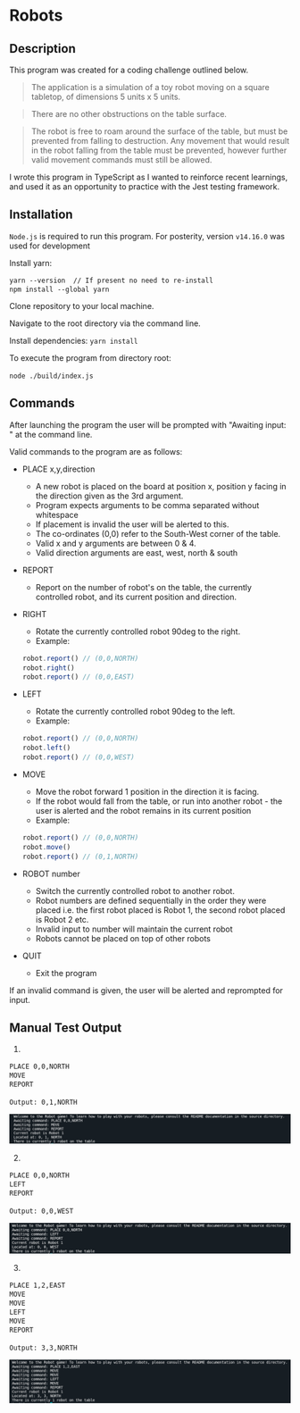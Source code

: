 # Robots

## Description

This program was created for a coding challenge outlined below.

> The application is a simulation of a toy robot moving on a square tabletop, of dimensions 5 units x 5 units.

> There are no other obstructions on the table surface.

> The robot is free to roam around the surface of the table, but must be prevented from falling to destruction. Any movement that would result in the robot falling from the table must be prevented, however further valid movement commands must still be allowed.

I wrote this program in TypeScript as I wanted to reinforce recent learnings, and used it as an opportunity to practice with the Jest testing framework. 

## Installation

`Node.js` is required to run this program. For posterity, version `v14.16.0` was used for development

Install yarn:

```
yarn --version  // If present no need to re-install
npm install --global yarn
```

Clone repository to your local machine.

Navigate to the root directory via the command line.

Install dependencies: `yarn install`

To execute the program from directory root:

`node ./build/index.js`

## Commands

After launching the program the user will be prompted with "Awaiting input: " at the command line. 

Valid commands to the program are as follows:

- PLACE x,y,direction
    - A new robot is placed on the board at position x, position y facing in the direction given as the 3rd argument.
    - Program expects arguments to be comma separated without whitespace
    - If placement is invalid the user will be alerted to this.
    - The co-ordinates (0,0) refer to the South-West corner of the table.
    - Valid x and y arguments are between 0 & 4.
    - Valid direction arguments are east, west, north & south
- REPORT
    - Report on the number of robot's on the table, the currently controlled robot, and its current position and direction.
- RIGHT
    - Rotate the currently controlled robot 90deg to the right.
    - Example:

    ```jsx
    robot.report() // (0,0,NORTH)
    robot.right()
    robot.report() // (0,0,EAST)
    ```

- LEFT
    - Rotate the currently controlled robot 90deg to the left.
    - Example:

    ```jsx
    robot.report() // (0,0,NORTH)
    robot.left()
    robot.report() // (0,0,WEST)
    ```

- MOVE
    - Move the robot forward 1 position in the direction it is facing.
    - If the robot would fall from the table, or run into another robot - the user is alerted and the robot remains in its current position
    - Example:

    ```jsx
    robot.report() // (0,0,NORTH)
    robot.move()
    robot.report() // (0,1,NORTH)
    ```

- ROBOT number
    - Switch the currently controlled robot to another robot.
    - Robot numbers are defined sequentially in the order they were placed i.e. the first robot placed is Robot 1, the second robot placed is Robot 2 etc.
    - Invalid input to number will maintain the current robot
    - Robots cannot be placed on top of other robots
- QUIT
    - Exit the program

If an invalid command is given, the user will be alerted and reprompted for input.

## Manual Test Output

1. 
```
PLACE 0,0,NORTH
MOVE
REPORT

Output: 0,1,NORTH
```

![answer-1](./docs/1.png)

2. 
```
PLACE 0,0,NORTH
LEFT
REPORT

Output: 0,0,WEST
```

![answer-2](./docs/2.png)

3.
```
PLACE 1,2,EAST
MOVE
MOVE
LEFT
MOVE
REPORT

Output: 3,3,NORTH
```

![answer-3](./docs/3.png)